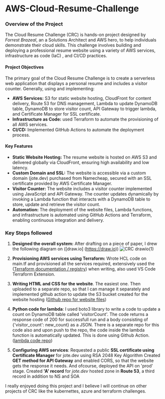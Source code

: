 # AWS-Cloud-Resume-Challenge

### Overview of the Project

The Cloud Resume Challenge (CRC) is hands-on project designed by *Forrest Brazeal*, an a Solutions Architect and AWS hero, to help individuals demonstrate their cloud skills. This challenge involves building and deploying a professional resume website using a variety of AWS services, infrastructure as code (IaC) , and CI/CD practices.

#### Project Objectives

The primary goal of the Cloud Resume Challenge is to create a serverless web application that displays a personal resume and includes a visitor counter. Generally, using and implementing:

- **AWS Services:** S3 for static website hosting, CloudFront for content delivery, Route 53 for DNS management, Lambda to update DynamoDB table, DynamoDB to store visitor count, API Gateway to trigger lambda, and Certificate Manager for SSL certificate.
- **Infrastructure as Code:** used Terraform to automate the provisioning of all AWS services.
- **CI/CD:** Implemented GitHub Actions to automate the deployment process.

#### Key Features

- **Static Website Hosting:** The resume website is hosted on AWS S3 and delivered globally via CloudFront, ensuring high availability and low latency.
- **Custom Domain and SSL:** The website is accessible via a custom domain (jote.dev) purchased from Namecheap, secured with an SSL certificate provided by AWS Certificate Manager.
- **Visitor Counter:** The website includes a visitor counter implemented using JavaScript and API Gateway. The counter updates dynamically by invoking a Lambda function that interacts with a DynamoDB table to store, update and retrieve the visitor count.
- **Automation:** The deployment of the website files, Lambda functions, and infrastructure is automated using GitHub Actions and Terraform, enabling continuous integration and delivery.

### Key Steps followed

1. **Designed the overall system:**
    After drafting on a piece of paper, I drew the following diagram on ([draw.io] (https://draw.io))
        ![CRC drawio(1)](https://github.com/user-attachments/assets/bbe2f656-a627-4ae0-b3af-3b3a01699f16)

2. **Provisioning AWS services using Terraform:**
    Wrote HCL code on main.tf and provisioned all the services required, extensively used the ([Terraform documentation / registry](https://registry.terraform.io/providers/hashicorp/aws/latest/docs)) when writing, also used VS Code Terraform Extension.

3. **Writing HTML and CSS for the website**. The easiest one. 
    Then uploaded to a separate repo, so that I can manage it separately and 
    implemented github action to update the S3 bucket created for the website hosting
    ([Github repo for  website files](<https://github.com/amanuelararso/website-files-for-AWS-CRC)>))

4. **Python code for lambda**:
    I used boto3 library to write a code to update a count on DynamoDB table called 'visitorCount'. The code returns a response code of 200 for successfull run and a body consisting of {'visitor_count': new_count} as a JSON.
    There is a separate repo for this code also and upon push to the repo, the code inside the lambda function is automatically updated. This is done using Github Action. 
    ([lambda code repo](https://github.com/amanuelararso/lambda-code-for-AWS-CRC))

5. **Configuring AWS services**:
    Requested a public **SSL certificate using Certificate Manager** for jote.dev using RSA 2048 Key Algorithm
    Created **GET method for API Gateway** and enabled CORS, so that the website gets the response it needs. And ofcourse, deployed the API on 'prod' stage.
    Created **'A' record** for *jote.dev* hosted zone in **Route 53**, a third record in addition to NS and SOA

I really enjoyed doing this project and I believe I will continue on other projects of CRC like the kubernettes, azure and terraform challenges.
